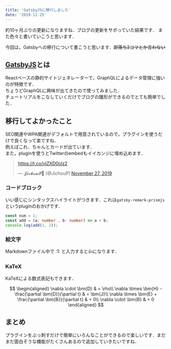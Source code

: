 ```yaml
---
title: 'GatsbyJSに移行しました'
date: '2019-11-25'
---
```


約10ヶ月ぶりの更新になりますね．ブログの更新をサボっていた結果です．
また色々と書いていこうと思います．

今回は，Gatsbyへの移行について書こうと思います．~~即落ち2コマとか言わない~~

## [GatsbyJS](https://www.gatsbyjs.org/)とは

Reactベースの静的サイトジェネレーターで，GraphQLによるデータ管理に強いのが特徴です．  
ちょうどGraphQLに興味が出てきたので使ってみました．  
チュートリアルをこなしていくだけでブログの雛形ができるのでとても簡単でした．  

## 移行してよかったこと

SEO関連やWPA関連がデフォルトで用意されているので，プラグインを使うだけで良くなって楽ですね．  
例えばこれ．ちゃんとカードが出ています．  
また，pluginを使うとTwitterのembedもイイカンジに埋め込めます．

<blockquote class="twitter-tweet"><p lang="und" dir="ltr"><a href="https://t.co/vIZXD0olz2">https://t.co/vIZXD0olz2</a></p>&mdash; 𝓙𝓲𝓬𝓱𝓸𝓾𝓟💛 (@JichouP) <a href="https://twitter.com/JichouP/status/1199575712463609858?ref_src=twsrc%5Etfw">November 27, 2019</a></blockquote> <script async src="https://platform.twitter.com/widgets.js" charset="utf-8"></script>

### コードブロック

いい感じにシンタックスハイライトがつきます．これは`gatsby-remark-prismjs`というpluginのおかげです．

```ts{2}:title=add.ts
const num = 1;
const add = (a: number , b: number) => a + b;
console.log(add(1, 2));
```

### 絵文字

Markdownファイル中で \:1: と入力すると:+1:になります．

### KaTeX

KaTeXによる数式表記もできます．

$$
\begin{aligned}
\nabla \cdot \bm{D} & = \rho\\
\nabla \times \bm{H} - \frac{\partial \bm{D}}{\partial t} & = \bm{J}\\
\nabla \times \bm{E} + \frac{\partial \bm{B}}{\partial t} & = 0\\
\nabla \cdot \bm{B} & = 0
\end{aligned}
$$

## まとめ

プラグインをぶっ刺すだけで簡単にいろんなことができるので楽しいです．まだまだ面白そうな機能がたくさんあるので追加していきたいですね．
